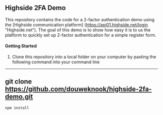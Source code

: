 ## Highside 2FA Demo
This repository contains the code for a 2-factor authentication demo using the [Highside communication platform] (https://api01.highside.net/login "Highside.net"). The goal of this demo is to show how easy it is to us the platform to quickly set up 2-factor authentication for a simple register form. 

#### Getting Started
1. Clone this repository into a local folder on your computer by pasting the following command into your command line
---
git clone https://github.com/douweknook/highside-2fa-demo.git
---


`npm install`

